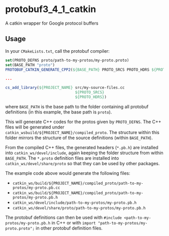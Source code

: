 protobuf3_4_1_catkin
===============

A catkin wrapper for Google protocol buffers

## Usage
In your `CMakeLists.txt`, call the protobuf compiler:

```cmake
set(PROTO_DEFNS proto/path-to-my-protos/my-proto.proto)
set(BASE_PATH "proto")
PROTOBUF_CATKIN_GENERATE_CPP2(${BASE_PATH} PROTO_SRCS PROTO_HDRS ${PROTO_DEFNS}) 

...

cs_add_library(${PROJECT_NAME} src/my-source-files.cc
                               ${PROTO_SRCS}
                               ${PROTO_HDRS})
```
where `BASE_PATH` is the base path to the folder containing all protobuf definitions (in this example, the base path is `proto`).

This will generate C++ codes for the protos given by `PROTO_DEFNS`.
The C++ files will be generated under `catkin_wsbuild/${PROJECT_NAME}/compiled_proto`.
The structure within this folder mirrors the structure of the source definitions (within `BASE_PATH`).

From the compiled C++ files, the generated headers (`*.pb.h`) are installed into `catkin_ws/devel/include`, again keeping the folder structure from within `BASE_PATH`.
The `*.proto` definition files are installed into `catkin_ws/devel/share/proto` so that they can be used by other packages.

The example code above would generate the following files:
- `catkin_ws/build/${PROJECT_NAME}/compiled_proto/path-to-my-protos/my-proto.pb.cc`
- `catkin_ws/build/${PROJECT_NAME}/compiled_proto/path-to-my-protos/my-proto.pb.h`
- `catkin_ws/devel/include/path-to-my-protos/my-proto.pb.h`
- `catkin_ws/devel/share/proto/path-to-my-protos/my-proto.pb.h`

The protobuf definitions can then be used with `#include <path-to-my-protos/my-proto.pb.h` in C++ or with `import "path-to-my-protos/my-proto.proto";` in other protobuf definition files.
